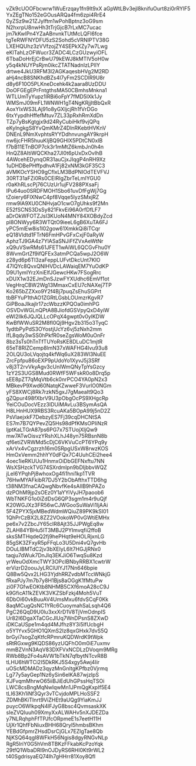 vZk9cUOOFbcwrw1WuErzqay1fn9lt9xX
aGpWtLBv3ejl8knifuOurt8zi0rRYlF5
YxZEgTNo152eGOusARQa4fm6zpi4RrE4
0yZSz9w21ZJyIftm1wPohBptnz3oG9sm
N2hxrpU8nwHh3tTrjGjcB7rLxMC7ucac
jm7kKwlPn4YZaABnvnkTUtMcLQFI6fce
tgTeRWFNYDFU5zS2Sohd5cVRNIPTV38G
LXEHQUhz3zVVfzojZY4SEPkXZy7w7Lwg
eKlTahLzOFWucr3ZADC4LCzGUzwyiOFL
6TbaDoHrEjCrBwU79kEWJ8kMTlV5oH0w
y5q4kNUYPsRjm0ikcZTATNadnIzLPlIY
drtwe4JkU3RFM3I2AGKaqesbHVg2M2RD
aHj4ncB8SNKhdBZs4I7yFm2SCDlR9U8r
d8y6F10O5PLKneDcehk4k2aara8UzDDU
DoOFGEgEPrFntgthsMA50CBmhsMnkna1
WTLUmTyYupz1IRBi6oFpY7fMD5lXk1Jy
WMSmJ09mFL1WNWH1gT4NgKRjjItBbQxR
AoxYIxWS3LAj91o8yGXIjcjRh1fVrDGo
6txYypdhHffefMtuv7ZL33pRxhRmXdDn
TZp7yBsKgtgjx9d24RyCubiHkf9vjQPq
eKylngkgS8YvQmKMrZ4DlnRKebtHVKnV
DNEnL9NmXvphtsRYYDdhnvungAY9krpH
nw6jcFHR5huuKIjBQ9GHIX5PDtCN0xIB
f7bB11ETnBOP7ck3r1mMtZ6kmbJn0h4n
HnQZ8AItiWQCKha27Jl0t6pUxDxOvIhB
4AWcehEDynqOR31auCjxJIqgP4nRH9Xz
1uDHDBePHffpdhvA1Fj82xNM3kGF35C3
aVMKOcYSHO9gCflxLM3BdPNIOdTEVFVJ
30RT31aFZi0Rs0CEIRIgZbrTeLmIYGU0
r0aKhRLscPj76CUzUr1ujFV288PXsaFj
IPu64uo0SRDFMOH1Sbo61uvDfFgWj7Gg
tZoiery6FlXNwC4pf8Vqqe5lyzSMxjRZ
rmw9lA9XU0CNHvjaO1cwO7gUhks9f2Mn
E52fSCNS3DsSy821FkvEi96A0rfDfLF7
aDrOkWFOTZJsI3KUoN4MNY84XOBdyZcd
pl8ONWyy6R3WTQtO9ieeL6gB6XuTA6FJ
yPC5mlEw8is1l02gow61XmkkQi8iTCqr
eQ18Vldtd1FTrN6FmHPvGFxCxjF0aRyW
AphzTJ9GA4z7YlASaSNJiFfZVxAeWtNr
xQ9uVSwRMs61JFET1wAiWL6QCGvFhu0Y
8WvmGrtZf9ifQFEx3atmPCQa5wpJ2O6W
z28yd6p6TI3zaFeppLUFvtDkcUnt7KlO
47IQYc8QvxQNIHVDcLAWaiqEM7YuOdKP
D9U1ymIYrzXniElfJGewcHKw7FSogRrc
xDUX1w32EJmDnSJzwFYXUdhc6EmVf1ot
VegHrqCBW2Wg13MmaxCxEU7cNAXej7TP
Ko265bZZXxo9Y2f4Bj7puqZsEhuSGPrt
tbBFYuP1thAO1ZGRtLGsbLOUmzrKgvR7
GiPBoaJlkajIr17zcWbzzKPQOa0imhPG
OSVDvWGLnQPtA8BJiofdGSVpyQxD4yiW
eWl2Ilk6JQJQLLcOPqX4gwpt0v0ylKDW
KwBfWWuSR2M8fl0Qj9Hgv2b315o3TyqC
1ydtbPyPdS3OYostjUcYz6vj5zNxh2mm
IfL8qdy3wSS0hPkfR0seZgsWoM0uOnFr
8bz3sTs0hTnTfTUYoRsKE8DLuDC1mjtR
65eT8RlZCemp8lmN37xWAFHG4Ivu93u8
2OLQU3oLVqojtq4kfWq6uX283WI3NuEE
ZrcFpfpu86oEXP9pUdoYo1XyvJ5j3SRf
v8j3T2rvVkyAgv3cUnIWmQNyTpYsGzcy
1zY2S3UGS8Mud0RWfF5WFskR0o8Drq5p
sEE8pZT7qMqVtb6ck0nrPCO4YA0pN2x3
MBkevP9Xwd60NatqKZwweF3VurlO0NGm
yFS8XWCj8Rk7rzkN5gxJ7gMaeaIt9Qo3
gZQpur498fXbrV9U3pObgOcPS9XHgcRp
YeiCOuDocVEzz3IDUiMAvLu3BSymAsQA
H8LHnHUX9RBS3RcuAKa5BOpA99j5nD2Z
PsVlaejxkF7DebzyES7Fj39cqDHCNtSA
ES7m7B7QYPevZQ5Hs98dPfKMsOPIiNzR
ljptKaLTGrA87ps6PG7x7STUojXljQw9
mw7ATwOisvzYRshXLhJ48yn75RBsnN8b
qf6etiZVRWMd5cDjC6VKVuCcPT6YPq9y
xArVx4vCgzrzh16m0SRpgUSxW8rwzKOS
HmOxVemm2hhYY0dFQx7C4UuhCEi2hee4
4oec1ieRKUUu1HnmxOiDbGEFNxftu7NN
WsXSHzckTVG74SXrdmlpn9bDIjbbvWQZ
jLeI6YPqhPj8whoxOg4fi1hni1kp1TVR
76HwMYAFkibR7DJ5Y2bObAfthxTTD6hg
t38NM3fnaCAQwgNbvfKe4sAIIB9hPAZo
dzPOhM9jp2sOEz0Y1aYYiVyJH7paoob6
WbTNKFG1o0iZdDsG6QP3sgm1m4r9uQjf
K20WGJXz3FR56wCJWGooSuWaVi1IjAAi
5F4ZPYX5jxMBedWdmWQiuZ89PK9kSI01
1QhPrCzBX2L8ZZ2VOokoWP0vGWtiEMHx
pe6x7v2ZbcJY65cIR8Ajt35JJPWgEq8w
ZLAH84YBHu5IT3MBJ2PYImvqfii2ffoB
sksSMTHqdeQ2fj9hePHqt9eHOLRjxnLG
85gSK3ZFxyR5pFFqLo3U5Dni4vQ7gvHb
DOuLIBMTdC2jv3bXEIyL6It7HGJjRNx0
taqju7dWuk7DnJlq3EKJiO6TwqSu8Kzd
yrWeuOdXmcTWY3OPclBNbyRRBX1cwtrW
erVizrD2oouJyLRClUlYJ17Nn646bpie
Q8Bw5Qvx2LHG3YjdhRRZvdbMTccWNkjG
fRxaPJy7m7b7y8H1Bjs8aOGgK1fMtuPw
zi0F7GfwEOKtb8NHMB5CXf6moA28cC9J
k9GficA11kZEVK3VKZSbFzkj4Moh5VuT
6DbOi60vkBuuAV4UmsMxu6fdvSCqF0Kk
8aqMCugQsNC1YRc6CuoymahSaLsqh4Q6
PgC26QqD9U0lu3xxXrD1V8TjVmOdnpIS
Ur82I6DgaXTaCGcJlUq7WnDPsnS8ZXwD
iDKCaUSpe1m4qd4MJfhz8Y3i5IfUcbgH
o5Y1Yvx5GHO1QXmS2Iz8qxGHxk7dvS5Q
brGyi7sogZqKtfcRPmruKQDWrdK9tWpk
sRtRGxwg9KQDS86yzUQFhO0m0iE7uxmv
mmBZVnN3AqV83DXFVxNCDLzDVoqm9MRg
RWb8Bp2Fo4sAVW1bTkN7qfbytNTcvR8B
tLHU6hWTCi2I5DkRKJ5S4xgy5Awj4Iir
uOScMDMADz3qyzMnGnItgKPfbz0Vjrmq
Lg77y5ayGep1Nz6ySin6elKA87wjzIpS
XJFvqmMhrwO65iiBJiEdUhGPssHqTSOi
LWC8csBngMqNwIqwMn1JPmQgKxpIf5E4
tLI63Kh1iNf3Qyr3vTCvjdoMPLHoSSF2
ZDMhBKiTInrt9ViZHEt9aUQg9YiaKmJJ
puycO6WlkpqN4lFJyG8bsc4QvmsaskXK
sIeZVQIuuh09XmyXxALWAHv5nXJDEZDa
y7NLRqhphFfTPJfcORpmeE1s7eetH11H
UjXr1QhfFbNiuxBHH68Qryl5hmbsBKhm
YEBdGfpmrZHsdDsrCjGLx7EZlgTae8Qb
NjKSQ64qgI8WFkH56Ngis8dgyRNGvNLp
RgR5IriY0G5hVm8TBKzFFkabKcPzoYqk
29tfQ1WbaDRI9nOJDyRS6RHI0Kt9rWL2
t40SgdrisyaEQ74Ih7gHHrr81Xoy8Qfl
